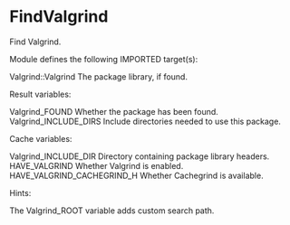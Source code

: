 # FindValgrind

Find Valgrind.

Module defines the following IMPORTED target(s):

  Valgrind::Valgrind
    The package library, if found.

Result variables:

  Valgrind_FOUND
    Whether the package has been found.
  Valgrind_INCLUDE_DIRS
    Include directories needed to use this package.

Cache variables:

  Valgrind_INCLUDE_DIR
    Directory containing package library headers.
  HAVE_VALGRIND
    Whether Valgrind is enabled.
  HAVE_VALGRIND_CACHEGRIND_H
    Whether Cachegrind is available.

Hints:

  The Valgrind_ROOT variable adds custom search path.
